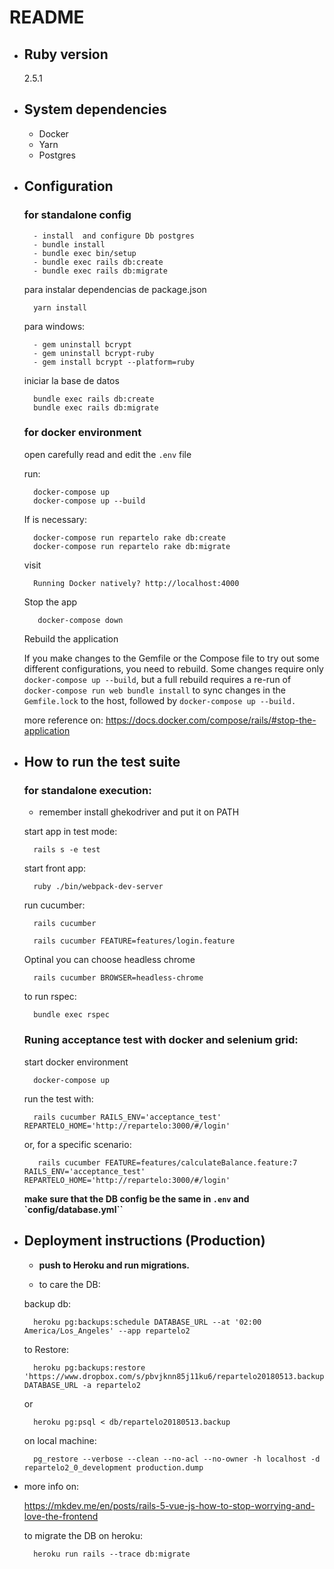 # README

* ## Ruby version
    2.5.1
    
* ## System dependencies
    * Docker 
    * Yarn
    * Postgres

* ## Configuration
        
  ### for standalone config
        - install  and configure Db postgres
        - bundle install
        - bundle exec bin/setup
        - bundle exec rails db:create
        - bundle exec rails db:migrate
                
    para instalar dependencias de package.json
    
        yarn install
        
    para windows:
        
        - gem uninstall bcrypt
        - gem uninstall bcrypt-ruby
        - gem install bcrypt --platform=ruby

    iniciar la base de datos
        
        bundle exec rails db:create
        bundle exec rails db:migrate

  ### for docker environment
     
    open carefully read and edit the `.env` file
    
    run:
    
        docker-compose up
        docker-compose up --build
    
    If is necessary:    
        
        docker-compose run repartelo rake db:create
        docker-compose run repartelo rake db:migrate
        
    visit 
     
        Running Docker natively? http://localhost:4000
    
    Stop the app
    
         docker-compose down
         
    Rebuild the application
     
     If you make changes to the Gemfile or the Compose file to try out some different
      configurations, you need to rebuild. Some changes require only
       `docker-compose up --build`, but a full rebuild requires a re-run of
        `docker-compose run web bundle install` to sync changes in the `Gemfile.lock`
         to the host, followed by `docker-compose up --build.`
        
     more reference on: https://docs.docker.com/compose/rails/#stop-the-application
      

* ## How to run the test suite
    
    ### for standalone execution:
    
    - remember install ghekodriver and put it on PATH
    
    start app in test mode:
   
        rails s -e test
       
    start front app:
            
        ruby ./bin/webpack-dev-server
       
    run cucumber:
    
        rails cucumber 
     
        rails cucumber FEATURE=features/login.feature
     
    Optinal you can choose headless chrome
        
        rails cucumber BROWSER=headless-chrome
        
    to run rspec:
    
        bundle exec rspec
        
     ### Runing acceptance test with docker and selenium grid:
     
    start docker environment
     
        docker-compose up
    
    run the test with:
        
        rails cucumber RAILS_ENV='acceptance_test' REPARTELO_HOME='http://repartelo:3000/#/login'
        
    or, for a specific scenario:
    
         rails cucumber FEATURE=features/calculateBalance.feature:7 RAILS_ENV='acceptance_test' REPARTELO_HOME='http://repartelo:3000/#/login'   
                 
    **make sure that the DB config be the same in `.env` and `config/database.yml``**
 


* ## Deployment instructions (Production)

    - **push to Heroku and run migrations.**
    
    - to care the DB:
    
    backup db:
        
        heroku pg:backups:schedule DATABASE_URL --at '02:00 America/Los_Angeles' --app repartelo2
        
    to Restore:
    
        heroku pg:backups:restore 'https://www.dropbox.com/s/pbvjknn85j11ku6/repartelo20180513.backup' DATABASE_URL -a repartelo2
        
    or
        
        heroku pg:psql < db/repartelo20180513.backup
        
    on local machine:
        
        pg_restore --verbose --clean --no-acl --no-owner -h localhost -d repartelo2_0_development production.dump

* more info on:

    https://mkdev.me/en/posts/rails-5-vue-js-how-to-stop-worrying-and-love-the-frontend
    
    to migrate the DB on heroku:
    
        heroku run rails --trace db:migrate
        
        


